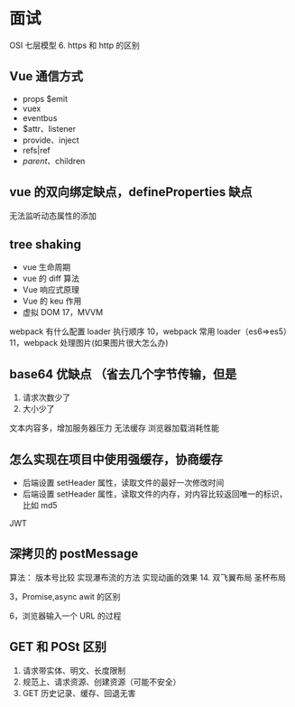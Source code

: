 # 面试

OSI 七层模型 6. https 和 http 的区别

## Vue 通信方式

- props $emit
- vuex
- eventbus
- $attr、listener
- provide、inject
- refs|ref
- $parent、$children

## vue 的双向绑定缺点，defineProperties 缺点

无法监听动态属性的添加

## tree shaking

- vue 生命周期
- vue 的 diff 算法
- Vue 响应式原理
- Vue 的 keu 作用
- 虚拟 DOM
  17，MVVM

webpack 有什么配置
loader 执行顺序
10，webpack 常用 loader（es6=>es5）
11，webpack 处理图片(如果图片很大怎么办)

## base64 优缺点 （省去几个字节传输，但是

1. 请求次数少了
2. 大小少了

文本内容多，增加服务器压力
无法缓存
浏览器加载消耗性能

## 怎么实现在项目中使用强缓存，协商缓存

- 后端设置 setHeader 属性，读取文件的最好一次修改时间
- 后端设置 setHeader 属性，读取文件的内存，对内容比较返回唯一的标识，比如 md5

JWT

## 深拷贝的 postMessage

算法：
版本号比较
实现瀑布流的方法
实现动画的效果 14. 双飞翼布局 圣杯布局

3，Promise,async awit 的区别

6，浏览器输入一个 URL 的过程

## GET 和 POSt 区别

1. 请求带实体、明文、长度限制
2. 规范上、请求资源、创建资源（可能不安全）
3. GET 历史记录、缓存、回退无害
